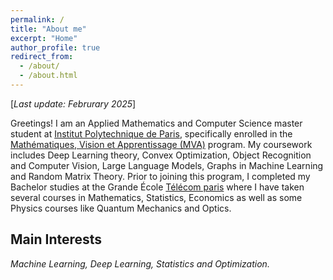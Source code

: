 ```yaml
---
permalink: /
title: "About me"
excerpt: "Home"
author_profile: true
redirect_from: 
  - /about/
  - /about.html
---
```

[*Last update: Februrary 2025*]

Greetings! 
I am an Applied Mathematics and Computer Science master student at [Institut Polytechnique de Paris](https://www.ip-paris.fr/), specifically enrolled in the [Mathématiques, Vision et Apprentissage (MVA)](https://www.master-mva.com) program. My coursework includes Deep Learning theory, Convex Optimization, Object Recognition and Computer Vision, Large Language Models, Graphs in Machine Learning and Random Matrix Theory. Prior to joining this program, I completed my Bachelor studies at the Grande École [Télécom paris](https://www.telecom-paris.fr/) where I have taken several courses in Mathematics, Statistics, Economics as well as some Physics courses like Quantum Mechanics and Optics.

**Main Interests**
-
*Machine Learning, Deep Learning, Statistics and Optimization.*
